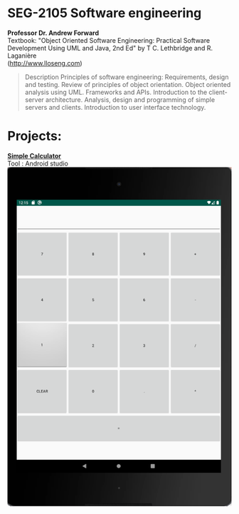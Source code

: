 # SEG-2105 Software engineering

**Professor Dr. Andrew Forward**  
Textbook: "Object Oriented Software Engineering: Practical Software Development Using UML and Java, 2nd Ed"
by T C. Lethbridge and R. Laganière  
(http://www.lloseng.com)   

>Description
Principles of software engineering: Requirements, design and testing. Review of principles of object orientation. 
Object oriented analysis using UML. Frameworks and APIs. 
Introduction to the client-server architecture. Analysis, design and programming of simple servers and clients. 
Introduction to user interface technology.

# Projects:
[**Simple Calculator**  ](/Projects/SimpleCalculator/)  
Tool : Android studio  
![sample](https://github.com/qiinori/SEG-2105/blob/master/Projects/SimpleCalculator/Sample%20calculator.PNG)

